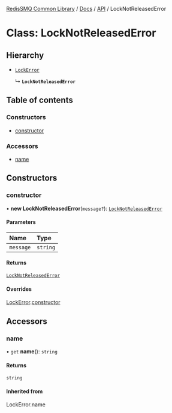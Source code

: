 [RedisSMQ Common Library](../../../README.md) / [Docs](../../README.md) / [API](../README.md) / LockNotReleasedError

# Class: LockNotReleasedError

## Hierarchy

- [`LockError`](LockError.md)

  ↳ **`LockNotReleasedError`**

## Table of contents

### Constructors

- [constructor](LockNotReleasedError.md#constructor)

### Accessors

- [name](LockNotReleasedError.md#name)

## Constructors

### constructor

• **new LockNotReleasedError**(`message?`): [`LockNotReleasedError`](LockNotReleasedError.md)

#### Parameters

| Name | Type |
| :------ | :------ |
| `message` | `string` |

#### Returns

[`LockNotReleasedError`](LockNotReleasedError.md)

#### Overrides

[LockError](LockError.md).[constructor](LockError.md#constructor)

## Accessors

### name

• `get` **name**(): `string`

#### Returns

`string`

#### Inherited from

LockError.name
